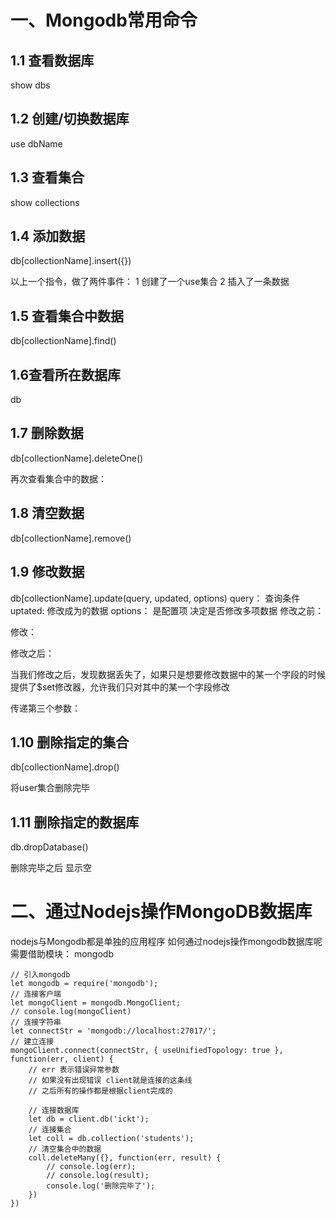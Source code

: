 # 一、Mongodb常用命令
## 1.1 查看数据库
show dbs
<!-- TODO -->

## 1.2 创建/切换数据库
use dbName
<!-- TODO -->

## 1.3 查看集合
show collections
<!-- TODO -->

## 1.4 添加数据
db[collectionName].insert({})
<!-- TODO -->
以上一个指令，做了两件事件：
1 创建了一个use集合  2 插入了一条数据

## 1.5 查看集合中数据
db[collectionName].find()
<!-- TODO -->

## 1.6查看所在数据库
db
<!-- TODO -->



## 1.7 删除数据
db[collectionName].deleteOne()
<!-- TODO -->

再次查看集合中的数据：
<!-- TODO -->

## 1.8 清空数据
db[collectionName].remove()
<!-- TODO -->

## 1.9 修改数据
db[collectionName].update(query, updated, options)
    query：	查询条件
    uptated:	修改成为的数据
    options： 是配置项 决定是否修改多项数据
修改之前：
<!-- TODO -->

修改：
<!-- TODO -->

修改之后：
<!-- TODO -->



当我们修改之后，发现数据丢失了，如果只是想要修改数据中的某一个字段的时候
提供了$set修改器，允许我们只对其中的某一个字段修改
<!-- TODO -->

传递第三个参数：
<!-- TODO -->

## 1.10 删除指定的集合
db[collectionName].drop()
<!-- TODO -->
将user集合删除完毕

## 1.11 删除指定的数据库
db.dropDatabase()
<!-- TODO -->
删除完毕之后 显示空


# 二、通过Nodejs操作MongoDB数据库
nodejs与Mongodb都是单独的应用程序
如何通过nodejs操作mongodb数据库呢
需要借助模块： mongodb

```
// 引入mongodb
let mongodb = require('mongodb');
// 连接客户端
let mongoClient = mongodb.MongoClient;
// console.log(mongoClient)
// 连接字符串
let connectStr = 'mongodb://localhost:27017/';
// 建立连接
mongoClient.connect(connectStr, { useUnifiedTopology: true }, function(err, client) {
	// err 表示错误异常参数
	// 如果没有出现错误 client就是连接的这条线
	// 之后所有的操作都是根据client完成的

	// 连接数据库
	let db = client.db('ickt');
	// 连接集合
	let coll = db.collection('students');
	// 清空集合中的数据
	coll.deleteMany({}, function(err, result) {
		// console.log(err);
		// console.log(result);
		console.log('删除完毕了');
	})
})
```
